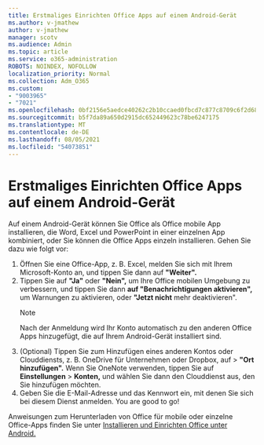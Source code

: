 ```yaml
---
title: Erstmaliges Einrichten Office Apps auf einem Android-Gerät
ms.author: v-jmathew
author: v-jmathew
manager: scotv
ms.audience: Admin
ms.topic: article
ms.service: o365-administration
ROBOTS: NOINDEX, NOFOLLOW
localization_priority: Normal
ms.collection: Adm_O365
ms.custom:
- "9003965"
- "7021"
ms.openlocfilehash: 0bf2156e5aedce40262c2b10ccaed0fbcd7c877c8709c6f2d68d20bdad7dd517
ms.sourcegitcommit: b5f7da89a650d2915dc652449623c78be6247175
ms.translationtype: MT
ms.contentlocale: de-DE
ms.lasthandoff: 08/05/2021
ms.locfileid: "54073851"
---
```

# <a name="set-up-office-apps-for-the-first-time-on-an-android-device"></a>Erstmaliges Einrichten Office Apps auf einem Android-Gerät

Auf einem Android-Gerät können Sie Office als Office mobile App installieren, die Word, Excel und PowerPoint in einer einzelnen App kombiniert, oder Sie können die Office Apps einzeln installieren. Gehen Sie dazu wie folgt vor:

1. Öffnen Sie eine Office-App, z. B. Excel, melden Sie sich mit Ihrem Microsoft-Konto an, und tippen Sie dann auf **"Weiter".**
2. Tippen Sie auf **"Ja"** oder **"Nein",** um Ihre Office mobilen Umgebung zu verbessern, und tippen Sie dann **auf "Benachrichtigungen aktivieren",** um Warnungen zu aktivieren, oder **"Jetzt nicht** mehr deaktivieren".
    > [!NOTE]
    > Nach der Anmeldung wird Ihr Konto automatisch zu den anderen Office Apps hinzugefügt, die auf Ihrem Android-Gerät installiert sind.
3. (Optional) Tippen Sie zum Hinzufügen eines anderen Kontos oder Clouddiensts, z. B. OneDrive für Unternehmen oder Dropbox, auf   >  **"Ort hinzufügen".** Wenn Sie OneNote verwenden, tippen Sie auf **Einstellungen**  >  **Konten,** und wählen Sie dann den Clouddienst aus, den Sie hinzufügen möchten.
4. Geben Sie die E-Mail-Adresse und das Kennwort ein, mit denen Sie sich bei diesem Dienst anmelden. You are good to go!

Anweisungen zum Herunterladen von Office für mobile oder einzelne Office-Apps finden Sie unter [Installieren und Einrichten Office unter Android.](https://go.microsoft.com/fwlink/?linkid=2135287)
